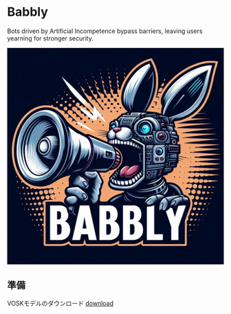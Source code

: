 # Babbly

Bots driven by Artificial Incompetence bypass barriers, leaving users yearning for stronger security.

![Babbly logo](images/Babbly_logo.JPG)

## 準備

VOSKモデルのダウンロード
[download](https://alphacephei.com/vosk/models/vosk-model-ja-0.22.zip)  
